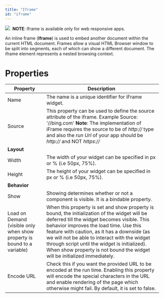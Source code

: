 ```yaml
---
title: "Iframe"
id: "iframe"
---
```


![](/learn/assets/laptop.png)  **NOTE**: Iframe is available only for web responsive apps.

An inline frame (**Iframe**) is used to embed another document within the current HTML document. Frames allow a visual HTML Browser window to be split into segments, each of which can show a different document. The iframe element represents a nested browsing context.

# Properties

| Property | Description |
| --- | --- |
| Name | The name is a unique identifier for iFrame widget. |
| Source | This property can be used to define the source attribute of the iframe. Example Source: '//bing.com' **Note**: The implementation of iFrame requires the source to be of _http://_ type and also the _run Url_ of your app should be _http://_ and NOT _https://_ |
| **Layout** |
| Width | The width of your widget can be specified in px or % (i.e 50px, 75%). |
| Height | The height of your widget can be specified in px or % (i.e 50px, 75%). |
| **Behavior** |
| Show | Showing determines whether or not a component is visible. It is a bindable property. |
| Load on Demand (visible only when show property is bound to a variable) | When this property is set and show property is bound, the initialization of the widget will be deferred till the widget becomes visible. This behavior improves the load time. Use this feature with caution, as it has a downside (as we will not be able to interact with the widget through script until the widget is initialized). When show property is not bound the widget will be initialized immediately. |
| Encode URL | Check this if you want the provided URL to be encoded at the run time. Enabling this property will encode the special characters in the URL and enable rendering of the page which otherwise might fail. By default, it is set to false. |

